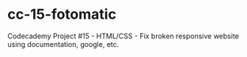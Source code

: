 # cc-15-fotomatic
Codecademy Project #15 - HTML/CSS - Fix broken responsive website using documentation, google, etc.
